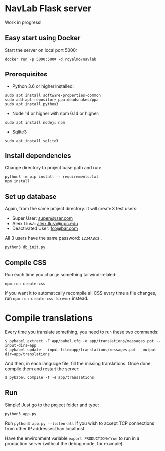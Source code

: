 # NavLab Flask server

Work in progress!

## Easy start using Docker

Start the server on local port 5000:

```
docker run -p 5000:5000 -d royalmo/navlab
```

## Prerequisites

- Python 3.6 or higher installed:

```
sudo apt install software-properties-common
sudo add-apt-repository ppa:deadsnakes/ppa
sudo apt install python3
```

- Node 14 or higher with npm 6.14 or higher:

```
sudo apt install nodejs npm
```

- Sqlite3
```
sudo apt install sqlite3
```

## Install dependencies

Change directory to project base path and run:

```
python3 -m pip install -r requirements.txt
npm install
```

## Set up database

Again, from the same project directory. It will create 3 test users:

- Super User: super@user.com
- Aleix Llusà: aleix.llusa@upc.edu
- Deactivated User: foo@bar.com

All 3 users have the same password: `1234ABc$` .

```
python3 db_init.py
```

## Compile CSS

Run each time you change something tailwind-related:

```
npm run create-css
```

If you want it to automatically recompile all CSS every time a file changes, run `npm run create-css-forever` instead.

# Compile translations

Every time you translate something, you need to run these two commands:

```
$ pybabel extract -F app/babel.cfg -o app/translations/messages.pot --input-dirs=app
$ pybabel update --input-file=app/translations/messages.pot --output-dir=app/translations
```

And then, in each language file, fill the missing translations. Once
done, compile them and restart the server:

```
$ pybabel compile -f -d app/translations
```

## Run

Simple! Just go to the project folder and type:

```
python3 app.py
```

Run `python3 app.py --listen-all` if you wish to accept TCP
connections from other IP addresses than localhost.

Have the environment variable `export PRODUCTION=True` to run in a production
server (without the debug mode, for example).
